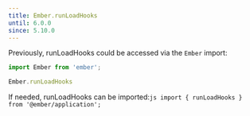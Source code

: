 ```yaml
---
title: Ember.runLoadHooks
until: 6.0.0
since: 5.10.0
---
```



Previously, runLoadHooks could be accessed via the `Ember` import:
```js
import Ember from 'ember';

Ember.runLoadHooks
```

 If needed, runLoadHooks can be imported:```js
import { runLoadHooks } from '@ember/application';```
